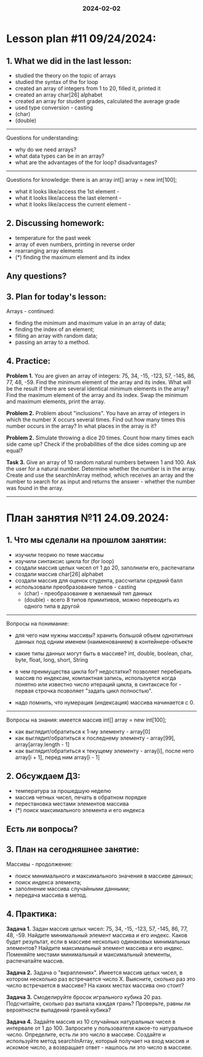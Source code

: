 <h3 style="text-align: center; padding-bottom: 14px">2024-02-02</h3>

# Lesson plan #11 09/24/2024:

## 1. What we did in the last lesson:
- studied the theory on the topic of arrays
- studied the syntax of the for loop
- created an array of integers from 1 to 20, filled it, printed it
- created an array char[26] alphabet
- created an array for student grades, calculated the average grade
- used type conversion - casting
- (char)
- (double)
-----------------------------
Questions for understanding:
- why do we need arrays?
- what data types can be in an array?
- what are the advantages of the for loop? disadvantages?

-------------------------------
Questions for knowledge:
there is an array int[] array = new int[100];
- what it looks like/access the 1st element -
- what it looks like/access the last element -
- what it looks like/access the current element -

## 2. Discussing homework:
- temperature for the past week
- array of even numbers, printing in reverse order
- rearranging array elements
- (*) finding the maximum element and its index

Any questions?
----------------------------------------------------------------------------

## 3. Plan for today's lesson:
Arrays - continued:
- finding the minimum and maximum value in an array of data;
- finding the index of an element;
- filling an array with random data;
- passing an array to a method.

## 4. Practice:

**Problem 1.**
You are given an array of integers: 75, 34, -15, -123, 57, -145, 86, 77, 48, -59.
Find the minimum element of the array and its index.
What will be the result if there are several identical minimum elements in the array?
Find the maximum element of the array and its index.
Swap the minimum and maximum elements, print the array.

**Problem 2.**
Problem about "inclusions".
You have an array of integers in which the number X occurs several times.
Find out how many times this number occurs in the array? In what places in the array is it?

**Problem 2.**
Simulate throwing a dice 20 times. Count how many times each side came up?
Check if the probabilities of the dice sides coming up are equal?

**Task 3.**
Give an array of 10 random natural numbers between 1 and 100.
Ask the user for a natural number.
Determine whether the number is in the array. Create and use the
searchInArray method, which receives an array and the number to search for as input and returns
the answer - whether the number was found in the array.

___

# План занятия №11 24.09.2024:

## 1. Что мы сделали на прошлом занятии:
- изучили теорию по теме массивы
- изучили синтаксис цикла for (for loop)
- создали массив целых чисел от 1 до 20, заполнили его, распечатали
- создали массив char[26] alphabet
- создали массив для оценок студента, рассчитали средний балл
- использовали преобразование типов - casting
  - (char) - преобразование в желаемый тип данных
  - (double) - 
всего 8 типов примитивов, можно переводить из одного типа в другой 
------------------------------
Вопросы на понимание:
- для чего нам нужны массивы?
хранить большой объем однотипных данных под одним именем (наименованием) в контейнере-объекте

- какие типы данных могут быть в массиве?
int, double, boolean, char, byte, float, long, short, String

- в чем преимущества цикла for? недостатки?
позволяет перебирать массив по индексам, компактная запись, используется когда понятно или известно число итераций цикла, в синтаксисе for - первая строчка позволяет "задать цикл полностью". 

- надо помнить, что нумерация (индексация) массива начинается с 0. 

-------------------------------
Вопросы на знания:
имеется массив int[] array = new int[100];
- как выглядит/обратиться к 1-му элементу - array[0]
- как выглядит/обратиться к последнему элементу - array[99], array[array.length - 1]
- как выглядит/обратиться к текущему элементу - array[i], после него array[i + 1], перед ним array[i - 1]

## 2. Обсуждаем ДЗ:
- температура за прошедшую неделю
- массив четных чисел, печать в обратном порядке
- перестановка местами элементов массива
- (*) поиск максимального элемента и его индекса

Есть ли вопросы?
----------------------------------------------------------------------------

## 3. План на сегодняшнее занятие:
Массивы - продолжение:
- поиск минимального и максимального значения в массиве данных;
- поиск индекса элемента;
- заполнение массива случайными данными;
- передача массива в метод.

## 4. Практика:

**Задача 1.**
Задан массив целых чисел: 75, 34, -15, -123, 57, -145, 86, 77, 48, -59.
Найдите минимальный элемент массива и его индекс.
Каков будет результат, если в массиве несколько одинаковых минимальных элементов?
Найдите максимальный элемент массива и его индекс.
Поменяйте местами минимальный и максимальный элементы, распечатайте массив.

**Задача 2.**
Задача о "вкраплениях".
Имеется массив целых чисел, в котором несколько раз встречается число X.
Выясните, сколько раз это число встречается в массиве? На каких местах массива оно стоит?

**Задача 3.**
Смоделируйте бросок игрального кубика 20 раз. Подсчитайте, сколько раз выпала каждая грань?
Проверьте, равны ли вероятности выпадений граней кубика?

**Задача 4.**
Задайте массив из 10 случайных натуральных чисел в интервале от 1 до 100.
Запросите у пользователя какое-то натуральное число.
Определите, есть ли это число в массиве. Создайте и используйте метод
searchInArray, который получает на вход массив и искомое число, а возвращает
ответ - нашлось ли это число в массиве.






